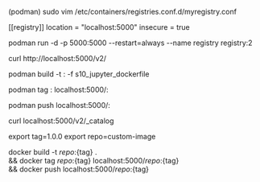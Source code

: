 (podman)
sudo vim /etc/containers/registries.conf.d/myregistry.conf 
>>>
[[registry]]
location = "localhost:5000"
insecure = true
>>>



podman run -d -p 5000:5000 --restart=always --name registry registry:2

curl http://localhost:5000/v2/

podman build -t <repo>:<tag> -f s10_jupyter_dockerfile

podman tag <repo>:<tag> localhost:5000/<repo>:<tag>

podman push localhost:5000/<repo>:<tag>

curl localhost:5000/v2/_catalog


export tag=1.0.0
export repo=custom-image

docker build -t ${repo}:${tag} . \
&& docker tag ${repo}:${tag} localhost:5000/${repo}:${tag} \
&& docker push localhost:5000/${repo}:${tag}

